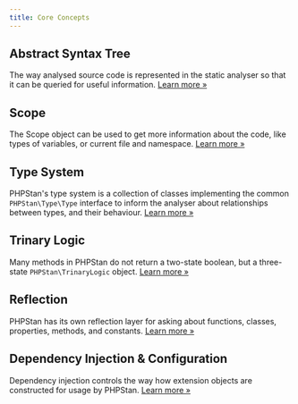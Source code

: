 ```yaml
---
title: Core Concepts
---
```


Abstract Syntax Tree
-----------------

The way analysed source code is represented in the static analyser so that it can be queried for useful information. [Learn more »](abstract-syntax-tree.md)

Scope
-----------------

The Scope object can be used to get more information about the code, like types of variables, or current file and namespace. [Learn more »](scope.md)

Type System
-----------------

PHPStan's type system is a collection of classes implementing the common `PHPStan\Type\Type` interface to inform the analyser about relationships between types, and their behaviour. [Learn more »](type-system.md)

Trinary Logic
-----------------

Many methods in PHPStan do not return a two-state boolean, but a three-state `PHPStan\TrinaryLogic` object. [Learn more »](trinary-logic.md)

Reflection
-----------------

PHPStan has its own reflection layer for asking about functions, classes, properties, methods, and constants. [Learn more »](reflection.md)

Dependency Injection & Configuration
-----------------

Dependency injection controls the way how extension objects are constructed for usage by PHPStan. [Learn more »](dependency-injection-configuration.md)
